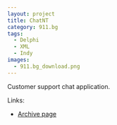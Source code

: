 ```yaml
---
layout: project
title: ChatNT
category: 911.bg
tags:
  - Delphi
  - XML
  - Indy
images:
  - 911.bg_download.png
---
```


Customer support chat application.

Links:

* [Archive page](http://web.archive.org/web/20060429210805/http://911.bg:80/_bc2/)


